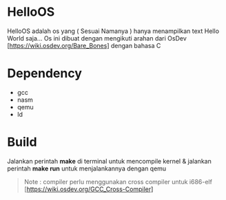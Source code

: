 # HelloOS

HelloOS adalah os yang ( Sesuai Namanya ) hanya menampilkan text Hello World saja...
Os ini dibuat dengan mengikuti arahan dari OsDev [https://wiki.osdev.org/Bare_Bones] dengan bahasa C

# Dependency
- gcc
- nasm
- qemu
- ld

# Build
Jalankan perintah **make** di terminal untuk mencompile kernel & jalankan perintah **make run** untuk menjalankannya dengan qemu
  > Note : compiler perlu menggunakan cross compiler untuk i686-elf [https://wiki.osdev.org/GCC_Cross-Compiler]
